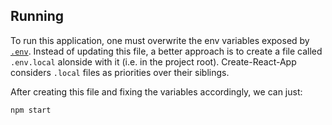## Running

To run this application, one must overwrite the env variables exposed by [`.env`](./.env). Instead of updating this file,
a better approach is to create a file called `.env.local` alonside with it (i.e. in the project root). Create-React-App
considers `.local` files as priorities over their siblings.

After creating this file and fixing the variables accordingly, we can just:

```bash
npm start
```
